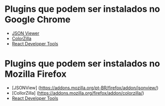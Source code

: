 # Plugins que podem ser instalados no Google Chrome

+ [JSON Viewer](https://chrome.google.com/webstore/search/json%20viewer?hl=pt-BR)
+ [ColorZilla](https://chrome.google.com/webstore/detail/colorzilla/bhlhnicpbhignbdhedgjhgdocnmhomnp)
+ [React Developer Tools](https://chrome.google.com/webstore/search/React)



# Plugins que podem ser instalados no Mozilla Firefox

+ [JSONView] (https://addons.mozilla.org/pt-BR/firefox/addon/jsonview/)
+ [CollorZilla] (https://addons.mozilla.org/firefox/addon/colorzilla/)
+ [React Developer Tools](https://addons.mozilla.org/pt-BR/firefox/addon/react-devtools/)


